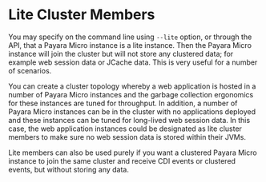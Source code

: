 # Lite Cluster Members

You may specify on the command line using `--lite` option, or through the API, that a Payara Micro instance is a lite instance. Then the Payara Micro instance will join the cluster but will not store any clustered data; for example web session data or JCache data. This is very useful for a number of scenarios.


You can create a cluster topology whereby a web application is hosted in a number of Payara Micro instances and the garbage collection ergonomics for these instances are tuned for throughput. In addition, a number of Payara Micro instances can be in the cluster with no applications deployed and these instances can be tuned for long-lived web session data. In this case, the web application instances could be designated as lite cluster members to make sure no web session data is stored within their JVMs.

Lite members can also be used purely if you want a clustered Payara Micro instance to join the same cluster and receive CDI events or clustered events, but without storing any data.
